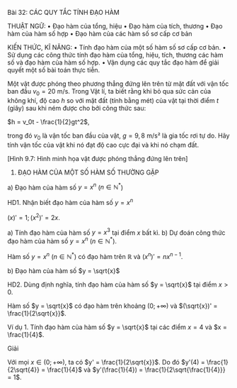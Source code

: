 Bài 32: CÁC QUY TẮC TÍNH ĐẠO HÀM

THUẬT NGỮ:
• Đạo hàm của tổng, hiệu
• Đạo hàm của tích, thương
• Đạo hàm của hàm số hợp
• Đạo hàm của các hàm số sơ cấp cơ bản

KIẾN THỨC, KĨ NĂNG:
• Tính đạo hàm của một số hàm số sơ cấp cơ bản.
• Sử dụng các công thức tính đạo hàm của tổng, hiệu, tích, thương các hàm số và đạo hàm của hàm số hợp.
• Vận dụng các quy tắc đạo hàm để giải quyết một số bài toán thực tiễn.

Một vật được phóng theo phương thẳng đứng lên trên từ mặt đất với vận tốc ban đầu $v_0 = 20$ m/s. Trong Vật lí, ta biết rằng khi bỏ qua sức cản của không khí, độ cao $h$ so với mặt đất (tính bằng mét) của vật tại thời điểm $t$ (giây) sau khi ném được cho bởi công thức sau:

$h = v_0t - \frac{1}{2}gt^2$,

trong đó $v_0$ là vận tốc ban đầu của vật, $g = 9,8$ m/s² là gia tốc rơi tự do. Hãy tính vận tốc của vật khi nó đạt độ cao cực đại và khi nó chạm đất.

[Hình 9.7: Hình minh họa vật được phóng thẳng đứng lên trên]

1. ĐẠO HÀM CỦA MỘT SỐ HÀM SỐ THƯỜNG GẶP

a) Đạo hàm của hàm số $y = x^n$ ($n \in \mathbb{N}^*$)

HD1. Nhận biết đạo hàm của hàm số $y = x^n$

$(x)'= 1; (x^2)' = 2x$.

a) Tính đạo hàm của hàm số $y = x^3$ tại điểm $x$ bất kì.
b) Dự đoán công thức đạo hàm của hàm số $y = x^n$ ($n \in \mathbb{N}^*$).

Hàm số $y = x^n$ ($n \in \mathbb{N}^*$) có đạo hàm trên $\mathbb{R}$ và $(x^n)' = nx^{n-1}$.

b) Đạo hàm của hàm số $y = \sqrt{x}$

HD2. Dùng định nghĩa, tính đạo hàm của hàm số $y = \sqrt{x}$ tại điểm $x > 0$.

Hàm số $y = \sqrt{x}$ có đạo hàm trên khoảng $(0;+\infty)$ và $(\sqrt{x})' = \frac{1}{2\sqrt{x}}$.

Ví dụ 1. Tính đạo hàm của hàm số $y = \sqrt{x}$ tại các điểm $x = 4$ và $x = \frac{1}{4}$.

Giải

Với mọi $x \in (0;+\infty)$, ta có $y' = \frac{1}{2\sqrt{x}}$. Do đó $y'(4) = \frac{1}{2\sqrt{4}} = \frac{1}{4}$ và $y'(\frac{1}{4}) = \frac{1}{2\sqrt{\frac{1}{4}}} = 1$.
